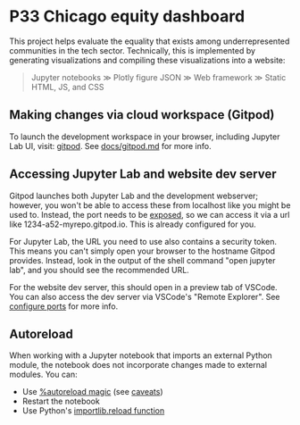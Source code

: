 # P33 Chicago equity dashboard

This project helps evaluate the equality that exists among underrepresented communities in the tech sector. Technically, this is implemented by generating visualizations and compiling these visualizations into a website:

> Jupyter notebooks ≫ Plotly figure JSON ≫ Web framework ≫ Static HTML, JS, and CSS

## Making changes via cloud workspace (Gitpod)

To launch the development workspace in your browser, including Jupyter Lab UI, visit: [gitpod](https://gitpod.io/#https://github.com/zhengzhangharris/P33-DEI-dashboard-project). See [docs/gitpod.md](./docs/gitpod.md) for more info.

## Accessing Jupyter Lab and website dev server

Gitpod launches both Jupyter Lab and the development webserver; however, you won't be able to access these from localhost like you might be used to. Instead, the port needs to be [exposed](https://www.gitpod.io/docs/config-ports), so we can access it via a url like 1234-a52-myrepo.gitpod.io. This is already configured for you.

For Jupyter Lab, the URL you need to use also contains a security token. This means you can't simply open your browser to the hostname Gitpod provides. Instead, look in the output of the shell command "open jupyter lab", and you should see the recommended URL.

For the website dev server, this should open in a preview tab of VSCode. You can also access the dev server via VSCode's "Remote Explorer". See [configure ports](https://www.gitpod.io/docs/config-ports) for more info.

## Autoreload

When working with a Jupyter notebook that imports an external Python module, the notebook does not incorporate changes made to external modules. You can:

* Use [%autoreload magic](https://ipython.readthedocs.io/en/stable/config/extensions/autoreload.html) (see [caveats](https://ipython.readthedocs.io/en/stable/config/extensions/autoreload.html#caveats))
* Restart the notebook
* Use Python's [importlib.reload function](https://docs.python.org/3/library/importlib.html#importlib.reload)
